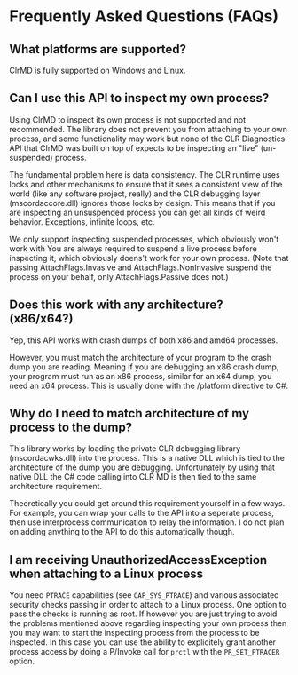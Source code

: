 # Frequently Asked Questions (FAQs)

## What platforms are supported?

ClrMD is fully supported on Windows and Linux.

## Can I use this API to inspect my own process?

Using ClrMD to inspect its own process is not supported and not recommended.  The library does not prevent you from attaching to your own process, and some functionality may work but none of the CLR Diagnostics API that ClrMD was built on top of expects to be inspecting an "live" (un-suspended) process.

The fundamental problem here is data consistency.  The CLR runtime uses locks and other mechanisms to ensure that it sees a consistent view of the world (like any software project, really) and the CLR debugging layer (mscordaccore.dll) ignores those locks by design.  This means that if you are inspecting an unsuspended process you can get all kinds of weird behavior.  Exceptions, infinite loops, etc.

We only support inspecting suspended processes, which obviously won't work with You are always required to suspend a live process before inspecting it, which obviously doens't work for your own process.  (Note that passing AttachFlags.Invasive and AttachFlags.NonInvasive suspend the process on your behalf, only AttachFlags.Passive does not.)


## Does this work with any architecture? (x86/x64?)

Yep, this API works with crash dumps of both x86 and amd64 processes.

However, you must match the architecture of your program to the crash dump you
are reading. Meaning if you are debugging an x86 crash dump, your program must
run as an x86 process, similar for an x64 dump, you need an x64 process. This is
usually done with the /platform directive to C#.

## Why do I need to match architecture of my process to the dump?

This library works by loading the private CLR debugging library
(mscordacwks.dll) into the process. This is a native DLL which is tied to the
architecture of the dump you are debugging. Unfortunately by using that native
DLL the C# code calling into CLR MD is then tied to the same architecture
requirement.

Theoretically you could get around this requirement yourself in a few ways. For
example, you can wrap your calls to the API into a seperate process, then use
interprocess communication to relay the information. I do not plan on adding
anything to the API to do this automatically though.

## I am receiving UnauthorizedAccessException when attaching to a Linux process

You need `PTRACE` capabilities (see `CAP_SYS_PTRACE`) and various associated
security checks passing in order to attach to a Linux process. One option to
pass the checks is running as root. If however you are just trying to avoid the
problems mentioned above regarding inspecting your own process then you may want
to start the inspecting process from the process to be inspected. In this case
you can use the ability to explicitely grant another process access by doing a
P/Invoke call for `prctl` with the `PR_SET_PTRACER` option.

